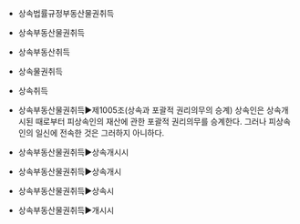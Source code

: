 - 상속법률규정부동산물권취득
- 상속부동산물권취득
- 상속부동산취득
- 상속물권취득
- 상속취득


- 상속부동산물권취득▶️제1005조(상속과 포괄적 권리의무의 승계) 상속인은 상속개시된 때로부터 피상속인의 재산에 관한 포괄적 권리의무를 승계한다. 그러나 피상속인의 일신에 전속한 것은 그러하지 아니하다.
- 상속부동산물권취득▶️상속개시시
- 상속부동산물권취득▶️상속개시
- 상속부동산물권취득▶️상속시
- 상속부동산물권취득▶️개시시